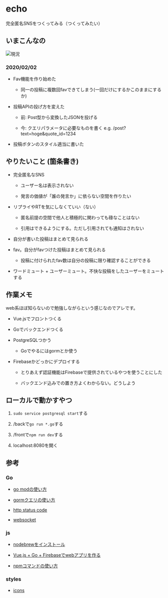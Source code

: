 # echo

完全匿名SNSをつくってみる（つくってみたい）

## いまこんなの

![現況](https://github.com/suihan74/echo/wiki/images/ss_3.png "2020/02/02")

### 2020/02/02

- Fav機能を作り始めた

    - 同一の投稿に複数回favできてしまう(一回だけにするかこのままにするか)

- 投稿APIの投げ方を変えた

    - 前: Post型から変換したJSONを投げる
    
    - 今: クエリパラメータに必要なものを書く e.g. /post?text=hoge&quote_id=1234

- 投稿ボタンのスタイル適当に書いた

## やりたいこと (箇条書き)

- 完全匿名なSNS

    - ユーザー名は表示されない

    - 発言の価値が「誰の発言か」に依らない空間を作りたい

- リプライやRTを気にしなくていい（ない）

    - 匿名前提の空間で他人と積極的に関わっても碌なことはない

    - 引用はできるようにする。ただし引用されても通知はされない

- 自分が書いた投稿はまとめて見られる

- fav。自分がfavつけた投稿はまとめて見られる

    - 投稿に付けられたfav数は自分の投稿に限り確認することができる

- ワードミュート + ユーザーミュート。不快な投稿をしたユーザーをミュートする

## 作業メモ

web系ほぼ知らないので勉強しながらという感じなのでアレです。

- Vue.jsでフロントつくる

- Goでバックエンドつくる

- PostgreSQLつかう

  - Goでやるにはgormとか使う

- Firebaseかどっかにデプロイする

  - とりあえず認証機能はFirebaseで提供されているやつを使うことにした

  - バックエンド込みでの置き方よくわからない。どうしよう

## ローカルで動かすやつ

1. `sudo service postgresql start`する

2. /backで`go run *.go`する

3. /frontで`npm run dev`する

4. localhost:8080を開く

## 参考

### Go

- [go modの使い方](https://blog.mmmcorp.co.jp/blog/2019/10/10/go-mod/)

- [gormクエリの使い方](http://gorm.io/ja_JP/docs/query.html)

- [http status code](http://golang.jp/pkg/http)

- [websocket](https://qiita.com/__init__/items/08cbc3a870178fd6fc32)

### js

- [nodebrewをインストール](https://contents.shinonomekazan.com/tips/wsl-with-node.html#node-jsのインストール)

- [Vue.js + Go + Firebaseでwebアプリを作る](https://qiita.com/po3rin/items/d3e016d01162e9d9de80)

- [npmコマンドの使い方](https://qiita.com/wifecooky/items/c3be77e54233fcfca376)

### styles

- [icons](https://freedesignresources.net/100-free-minimal-line-icons/)
